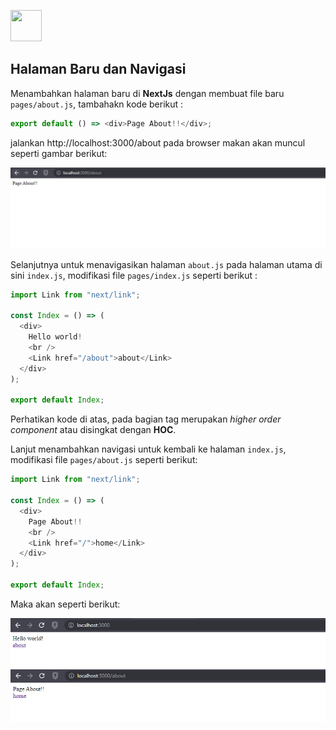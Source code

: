 <a href="#"><img src="https://raw.githubusercontent.com/FortAwesome/Font-Awesome/6.x/svgs/solid/arrow-left.svg" width="50" height="50"></a>

## Halaman Baru dan Navigasi

Menambahkan halaman baru di **NextJs** dengan membuat file baru `pages/about.js`, tambahakn kode berikut :

```javascript
export default () => <div>Page About!!</div>;
```

jalankan http://localhost:3000/about pada browser makan akan muncul seperti gambar berikut:

![alt text](https://github.com/ferdyarrahman/belajar-nextjs/blob/main/doc-tutor/navigasi/image-1.png)

Selanjutnya untuk menavigasikan halaman `about.js` pada halaman utama di sini `index.js`, modifikasi file `pages/index.js` seperti berikut :

```javascript
import Link from "next/link";

const Index = () => (
  <div>
    Hello world!
    <br />
    <Link href="/about">about</Link>
  </div>
);

export default Index;
```

Perhatikan kode di atas, pada bagian tag <Link></link> merupakan _higher order component_ atau disingkat dengan **HOC**.

Lanjut menambahkan navigasi untuk kembali ke halaman `index.js`, modifikasi file `pages/about.js` seperti berikut:

```javascript
import Link from "next/link";

const Index = () => (
  <div>
    Page About!!
    <br />
    <Link href="/">home</Link>
  </div>
);

export default Index;
```

Maka akan seperti berikut:

![alt text](https://github.com/ferdyarrahman/belajar-nextjs/blob/main/doc-tutor/navigasi/image-2.png)
